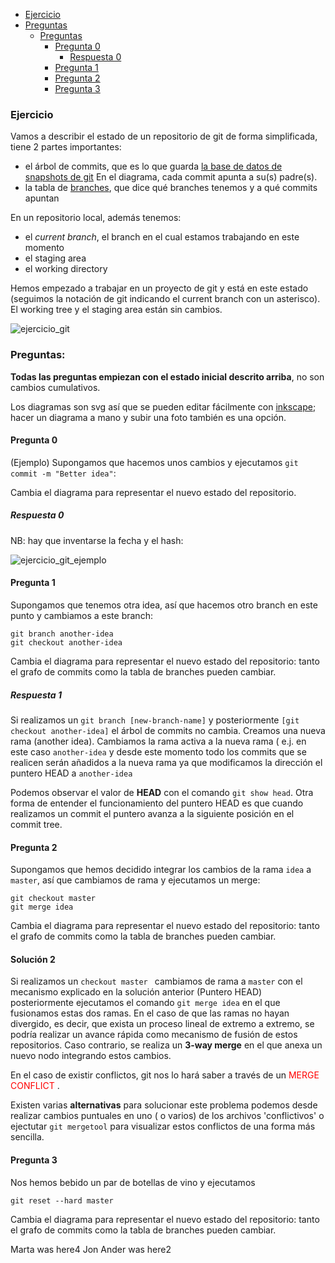 * [Ejercicio](#Ejercicio)
* [Preguntas](#Preguntas)
  * [Preguntas](#Preguntas)
    * [Pregunta 0](#Pregunta-0)
        * [Respuesta 0](#Respuesta-0)
    * [Pregunta 1](#Pregunta-1)
    * [Pregunta 2](#Pregunta-2)
    * [Pregunta 3](#Pregunta-3)

### Ejercicio

Vamos a describir el estado de un repositorio de git de forma simplificada, tiene 2 partes importantes:

* el árbol de commits, que es lo que guarda [la base de datos de snapshots de git](https://git-scm.com/book/en/v2/Getting-Started-What-is-Git%3F) En el diagrama, cada commit apunta a su(s) padre(s).
* la tabla de [branches](https://git-scm.com/book/en/v2/Git-Branching-Branches-in-a-Nutshell), que dice qué branches tenemos y a qué commits apuntan

En un repositorio local, además tenemos:
* el *current branch*, el branch en el cual estamos trabajando en este momento
* el staging area
* el working directory

Hemos empezado a trabajar en un proyecto de git y está en este estado (seguimos la notación de git indicando el current branch con un asterisco). El working tree y el staging area están sin cambios.

![ejercicio_git](media/ejercicio_git.svg)


### Preguntas:

**Todas las preguntas empiezan con el estado inicial descrito arriba**, no son cambios cumulativos.

Los diagramas son svg así que se pueden editar fácilmente con [inkscape](https://inkscape.org/); hacer un diagrama a mano y subir una foto también es una opción.

#### Pregunta 0

(Ejemplo) Supongamos que hacemos unos cambios y ejecutamos `git commit -m "Better idea"`:

Cambia el diagrama para representar el nuevo estado del repositorio.

##### Respuesta 0

NB: hay que inventarse la fecha y el hash:

![ejercicio_git_ejemplo](media/ejercicio_git_ejemplo.svg)

#### Pregunta 1

Supongamos que tenemos otra idea, así que hacemos otro branch en este punto y cambiamos a este branch:
```
git branch another-idea
git checkout another-idea
```

Cambia el diagrama para representar el nuevo estado del repositorio: tanto el grafo de commits como la tabla de branches pueden cambiar.


##### Respuesta 1

Si realizamos un `git branch [new-branch-name]` y posteriormente  `[git checkout another-idea]` el árbol de commits no cambia.
Creamos una nueva rama (another idea). Cambiamos la rama activa a la nueva rama ( e.j. en este caso `another-idea` y desde este 
momento todo los commits que se realicen serán añadidos a la nueva rama ya que modificamos la dirección el puntero HEAD  a `another-idea`

Podemos observar el valor de **HEAD** con el comando `git show head`. Otra forma de entender el funcionamiento del puntero HEAD es que cuando realizamos un commit el puntero avanza a la siguiente posición en el commit tree.

#### Pregunta 2

Supongamos que hemos decidido integrar los cambios de la rama `idea` a `master`, así que cambiamos de rama y ejecutamos un merge:

```
git checkout master
git merge idea
```

Cambia el diagrama para representar el nuevo estado del repositorio: tanto el grafo de commits como la tabla de branches pueden cambiar.

#### Solución 2

Si realizamos un `checkout master `  cambiamos de rama a `master` con el mecanismo explicado en la
solución anterior (Puntero HEAD) posteriormente ejecutamos el comando `git merge idea` en el que fusionamos estas dos ramas. 
En el caso de que las ramas no hayan divergido, es decir, que exista un proceso lineal de extremo a extremo, se podría realizar un avance 
rápida como mecanismo de fusión de estos repositorios. Caso contrario, se realiza un **3-way merge** en el que anexa un nuevo nodo integrando estos cambios.

En el caso de existir conflictos, git nos lo hará saber a través de un <font color='red'>MERGE CONFLICT</font> . 

Existen varias **alternativas** para solucionar este problema podemos desde realizar cambios puntuales en uno ( o varios) de los archivos 'conflictivos'
o ejectutar `git mergetool` para visualizar estos conflictos de una forma más sencilla.



#### Pregunta 3

Nos hemos bebido un par de botellas de vino y ejecutamos

```
git reset --hard master
```

Cambia el diagrama para representar el nuevo estado del repositorio: tanto el grafo de commits como la tabla de branches pueden cambiar.

Marta was here4
Jon Ander was here2
